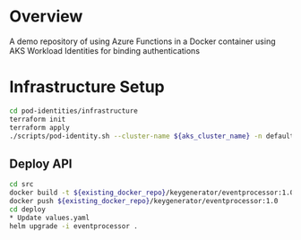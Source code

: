 # Overview

A demo repository of using Azure Functions in a Docker container using AKS Workload Identities for binding authentications

# Infrastructure Setup
```bash
cd pod-identities/infrastructure
terraform init
terraform apply
./scripts/pod-identity.sh --cluster-name ${aks_cluster_name} -n default -i ${managed_identity_name}
```

## Deploy API
```bash
cd src
docker build -t ${existing_docker_repo}/keygenerator/eventprocessor:1.0 .
docker push ${existing_docker_repo}/keygenerator/eventprocessor:1.0
cd deploy
* Update values.yaml
helm upgrade -i eventprocessor .
```